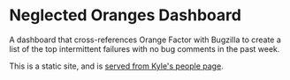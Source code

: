Neglected Oranges Dashboard
==========================

A dashboard that cross-references Orange Factor with Bugzilla to create 
a list of the top intermittent failures with no bug comments in the past 
week.

This is a static site, and is [served from Kyle's people page](https://people.mozilla.org/~klahnakoski/NeglectedOranges/index.html).
